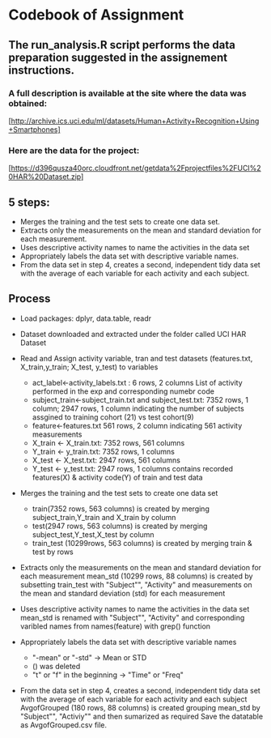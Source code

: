 # Codebook of Assignment

## The run_analysis.R script performs the data preparation suggested in the assignement instructions.
### A full description is available at the site where the data was obtained:
[http://archive.ics.uci.edu/ml/datasets/Human+Activity+Recognition+Using+Smartphones]
### Here are the data for the project:
[https://d396qusza40orc.cloudfront.net/getdata%2Fprojectfiles%2FUCI%20HAR%20Dataset.zip]

## 5 steps:
- Merges the training and the test sets to create one data set.
- Extracts only the measurements on the mean and standard deviation for each measurement. 
- Uses descriptive activity names to name the activities in the data set
- Appropriately labels the data set with descriptive variable names. 
- From the data set in step 4, creates a second, independent tidy data set with the average of each variable for each activity and each subject.

## Process
- Load packages: dplyr, data.table, readr 

- Dataset downloaded and extracted under the folder called UCI HAR Dataset

- Read and Assign activity variable, tran and test datasets (features.txt, X_train,y_train; X_test, y_test) to variables
  - act_label<-activity_labels.txt : 6 rows, 2 columns
 List of activity performed in the exp and corresponding numebr code
  - subject_train<-subject_train.txt and subject_test.txt: 7352 rows, 1 column; 2947 rows, 1 column
 indicating the number of subjects assgined to training cohort (21) vs test cohort(9)
  - feature<-features.txt 561 rows, 2 column
 indicating 561 activity measurements
  - X_train <- X_train.txt: 7352 rows, 561 columns 
  - Y_train <- y_train.txt: 7352 rows, 1 columns 
  - X_test <- X_test.txt: 2947 rows, 561 columns 
  - Y_test <- y_test.txt: 2947 rows, 1 columns
  contains recorded features(X) & activity code(Y) of train and test data 

- Merges the training and the test sets to create one data set
  - train(7352 rows, 563 columns) is created by merging subject_train,Y_train and X_train by column
  - test(2947 rows, 563 columns) is created by merging subject_test,Y_test,X_test by column
  - train_test (10299rows, 563 columns) is created by merging train & test by rows

- Extracts only the measurements on the mean and standard deviation for each measurement
mean_std (10299 rows, 88 columns) is created by subsetting train_test with "Subject"", "Activity" and measurements on the mean and standard deviation (std) for each measurement

- Uses descriptive activity names to name the activities in the data set
mean_std is renamed with "Subject"", "Activity" and corresponding varibled names from names(feature) with grep() function

- Appropriately labels the data set with descriptive variable names
  - "-mean" or "-std" -> Mean or STD
  - () was deleted
  - "t" or "f" in the beginning -> "Time" or "Freq"

- From the data set in step 4, creates a second, independent tidy data set with the average of each variable for each   activity and each subject
AvgofGrouped (180 rows, 88 columns) is created grouping mean_std by "Subject"", "Activiy"" and then sumarized as required
Save the datatable as AvgofGrouped.csv file.

